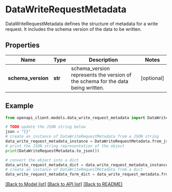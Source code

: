 # DataWriteRequestMetadata

DataWriteRequestMetadata defines the structure of metadata for a write request. It includes the schema version of the data to be written.

## Properties

Name | Type | Description | Notes
------------ | ------------- | ------------- | -------------
**schema_version** | **str** | schema_version represents the version of the schema for the data being written. | [optional] 

## Example

```python
from openapi_client.models.data_write_request_metadata import DataWriteRequestMetadata

# TODO update the JSON string below
json = "{}"
# create an instance of DataWriteRequestMetadata from a JSON string
data_write_request_metadata_instance = DataWriteRequestMetadata.from_json(json)
# print the JSON string representation of the object
print(DataWriteRequestMetadata.to_json())

# convert the object into a dict
data_write_request_metadata_dict = data_write_request_metadata_instance.to_dict()
# create an instance of DataWriteRequestMetadata from a dict
data_write_request_metadata_form_dict = data_write_request_metadata.from_dict(data_write_request_metadata_dict)
```
[[Back to Model list]](../README.md#documentation-for-models) [[Back to API list]](../README.md#documentation-for-api-endpoints) [[Back to README]](../README.md)



